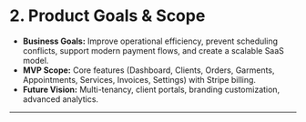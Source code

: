# 2. Product Goals & Scope

- **Business Goals:** Improve operational efficiency, prevent scheduling conflicts, support modern payment flows, and create a scalable SaaS model.
- **MVP Scope:** Core features (Dashboard, Clients, Orders, Garments, Appointments, Services, Invoices, Settings) with Stripe billing.
- **Future Vision:** Multi-tenancy, client portals, branding customization, advanced analytics.

---
